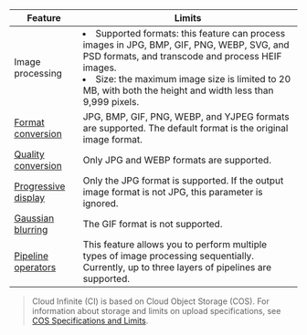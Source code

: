 | Feature | Limits |
|-------|---------|
| Image processing |<li>Supported formats: this feature can process images in JPG, BMP, GIF, PNG, WEBP, SVG, and PSD formats, and transcode and process HEIF images.<li>Size: the maximum image size is limited to 20 MB, with both the height and width less than 9,999 pixels. |
| [Format conversion](https://intl.cloud.tencent.com/document/product/1045/33716) | JPG, BMP, GIF, PNG, WEBP, and YJPEG formats are supported. The default format is the original image format. |
| [Quality conversion](https://intl.cloud.tencent.com/document/product/1045/33717) | Only JPG and WEBP formats are supported. |
| [Progressive display](https://intl.cloud.tencent.com/document/product/1045/33716) | Only the JPG format is supported. If the output image format is not JPG, this parameter is ignored. |
| [Gaussian blurring](https://intl.cloud.tencent.com/document/product/1045/33718) | The GIF format is not supported. |
| [Pipeline operators](https://intl.cloud.tencent.com/document/product/1045/33727) | This feature allows you to perform multiple types of image processing sequentially. Currently, up to three layers of pipelines are supported. |


>Cloud Infinite (CI) is based on Cloud Object Storage (COS). For information about storage and limits on upload specifications, see [COS Specifications and Limits](https://intl.cloud.tencent.com/document/product/436/14518).